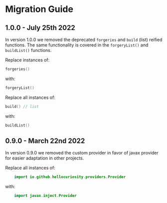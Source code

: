 # Migration Guide

## 1.0.0 - July 25th 2022

In version 1.0.0 we removed the deprecated `forgeries` and `build` (list) reified functions. The same functionality
is covered in the `forgeryList()` and `buildList()` functions.

Replace instances of:
```kotlin
forgeries()
```

with:
```kotlin
forgeryList()
```

Replace all instances of:
```kotlin
build() // list
```

with:
```kotlin
buildList()
```

## 0.9.0 - March 22nd 2022

In version 0.9.0 we removed the custom provider in favor of javax provider for easier 
adaptation in other projects. 

Replace all instances of:
```kotlin
    import io.github.hellocuriosity.providers.Provider
```

with:
```kotlin
    import javax.inject.Provider
```
